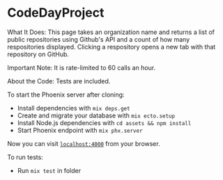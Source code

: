 # CodeDayProject

What It Does: This page takes an organization name and returns a list of public repositories using Github's API and a count of how many respositories displayed. Clicking a respository opens a new tab with that repository on GitHub.

Important Note: It is rate-limited to 60 calls an hour.

About the Code: Tests are included.

To start the Phoenix server after cloning:

  * Install dependencies with `mix deps.get`
  * Create and migrate your database with `mix ecto.setup`
  * Install Node.js dependencies with `cd assets && npm install`
  * Start Phoenix endpoint with `mix phx.server`

Now you can visit [`localhost:4000`](http://localhost:4000) from your browser.

To run tests:

  * Run `mix test` in folder
